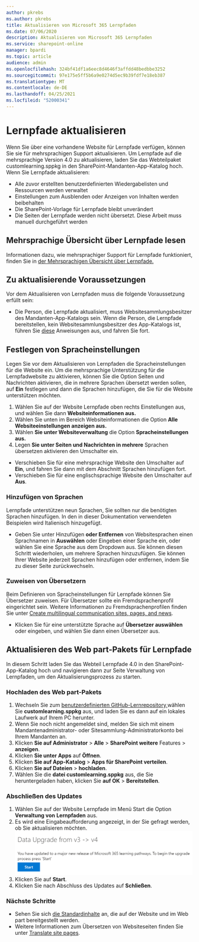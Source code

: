 ```yaml
---
author: pkrebs
ms.author: pkrebs
title: Aktualisieren von Microsoft 365 Lernpfaden
ms.date: 07/06/2020
description: Aktualisieren von Microsoft 365 Lernpfaden
ms.service: sharepoint-online
manager: bpardi
ms.topic: article
audience: admin
ms.openlocfilehash: 324bf41df1a6eec8d4646f3affdd48bedbbe3252
ms.sourcegitcommit: 97e175e5ff5b6a9e0274d5ec9b39fdf7e18eb387
ms.translationtype: MT
ms.contentlocale: de-DE
ms.lasthandoff: 04/25/2021
ms.locfileid: "52000341"
---
```

# <a name="update-learning-pathways"></a>Lernpfade aktualisieren
Wenn Sie über eine vorhandene Website für Lernpfade verfügen, können Sie sie für mehrsprachigen Support aktualisieren. Um Lernpfade auf die mehrsprachige Version 4.0 zu aktualisieren, laden Sie das Webteilpaket customlearning.sppkg in den SharePoint-Mandanten-App-Katalog hoch. Wenn Sie Lernpfade aktualisieren:  

- Alle zuvor erstellten benutzerdefinierten Wiedergabelisten und Ressourcen werden verwaltet
- Einstellungen zum Ausblenden oder Anzeigen von Inhalten werden beibehalten
- Die SharePoint-Vorlage für Lernpfade bleibt unverändert
- Die Seiten der Lernpfade werden nicht übersetzt. Diese Arbeit muss manuell durchgeführt werden

## <a name="read-the-learning-pathways-multilingual-overview"></a>Mehrsprachige Übersicht über Lernpfade lesen
Informationen dazu, wie mehrsprachiger Support für Lernpfade funktioniert, finden Sie in [der Mehrsprachigen Übersicht über Lernpfade.](custom_overview.md) 

## <a name="prerequisites-to-update"></a>Zu aktualisierende Voraussetzungen
Vor dem Aktualisieren von Lernpfaden muss die folgende Voraussetzung erfüllt sein:
- Die Person, die Lernpfade aktualisiert, muss Websitesammlungsbesitzer des Mandanten-App-Katalogs sein. Wenn die Person, die Lernpfade bereitstellen, kein Websitesammlungsbesitzer des App-Katalogs ist, führen Sie [diese](addappadmin.md) Anweisungen aus, und fahren Sie fort. 

## <a name="set-language-settings"></a>Festlegen von Spracheinstellungen 
Legen Sie vor dem Aktualisieren von Lernpfaden die Spracheinstellungen für die Website ein. Um die mehrsprachige Unterstützung für die Lernpfadwebsite  zu aktivieren, können Sie die Option Seiten und Nachrichten aktivieren, die in mehrere Sprachen übersetzt werden sollen, auf **Ein** festlegen und dann die Sprachen hinzufügen, die Sie für die Website unterstützen möchten.
1.  Wählen Sie auf der  Website Lernpfade oben rechts Einstellungen aus, und wählen Sie dann **Websiteinformationen aus.**
2.  Wählen Sie unten im Bereich Websiteinformationen die Option **Alle Websiteeinstellungen anzeigen aus.**
3.  Wählen **Sie unter Websiteverwaltung** die Option **Spracheinstellungen aus.**
4.  Legen **Sie unter Seiten und Nachrichten in mehrere** Sprachen übersetzen aktivieren den Umschalter ein. 
- Verschieben Sie für eine mehrsprachige Website den Umschalter auf **Ein**, und fahren Sie dann mit dem Abschnitt Sprachen hinzufügen fort. 
- Verschieben Sie für eine englischsprachige Website den Umschalter auf **Aus**.

### <a name="add-languages"></a>Hinzufügen von Sprachen
Lernpfade unterstützen neun Sprachen, Sie sollten nur die benötigten Sprachen hinzufügen. In den in dieser Dokumentation verwendeten Beispielen wird Italienisch hinzugefügt. 
- Geben Sie unter Hinzufügen **oder Entfernen** von Websitesprachen einen Sprachnamen in **Auswählen** oder Eingeben einer Sprache ein, oder wählen Sie eine Sprache aus dem Dropdown aus. Sie können diesen Schritt wiederholen, um mehrere Sprachen hinzuzufügen. Sie können Ihrer Website jederzeit Sprachen hinzufügen oder entfernen, indem Sie zu dieser Seite zurückwechseln.
 
### <a name="assign-translators"></a>Zuweisen von Übersetzern
Beim Definieren von Spracheinstellungen für Lernpfade können Sie Übersetzer zuweisen. Für Übersetzer sollte ein Fremdsprachenprofil eingerichtet sein. Weitere Informationen zu Fremdsprachenprofilen finden Sie unter [Create multilingual communication sites, pages, and news](https://support.office.com/article/2bb7d610-5453-41c6-a0e8-6f40b3ed750c).  
- Klicken Sie für eine unterstützte Sprache auf **Übersetzer auswählen** oder eingeben, und wählen Sie dann einen Übersetzer aus. 

## <a name="update-the-learning-pathways-web-part-package"></a>Aktualisieren des Web part-Pakets für Lernpfade
In diesem Schritt laden Sie das Webteil Lernpfade 4.0 in den SharePoint-App-Katalog hoch und navigieren dann zur Seite Verwaltung von Lernpfaden, um den Aktualisierungsprozess zu starten.

### <a name="upload-the-web-part-package"></a>Hochladen des Web part-Pakets
1.  Wechseln Sie zum [benutzerdefinierten GitHub-Lernrepository,](https://github.com/pnp/custom-learning-office-365/tree/master/webpart)wählen Sie **customlearning.sppkg** aus, und laden Sie es dann auf ein lokales Laufwerk auf Ihrem PC herunter.
2.  Wenn Sie noch nicht angemeldet sind, melden Sie sich mit einem Mandantenadministrator- oder Sitesammlung-Administratorkonto bei Ihrem Mandanten an. 
3.  Klicken **Sie auf Administrator**  >  **Alle**  >  **SharePoint weitere** Features  >  **anzeigen**. 
4.  Klicken **Sie unter Apps** auf **Öffnen**. 
5.  Klicken **Sie auf App-Katalog**  >  **Apps für SharePoint verteilen**. 
6.  Klicken **Sie auf Dateien**  >  **hochladen**. 
7.  Wählen Sie die **datei customlearning.sppkg** aus, die Sie heruntergeladen haben, klicken Sie **auf OK**  >  **Bereitstellen**. 

### <a name="complete-the-update"></a>Abschließen des Updates
1.  Wählen Sie auf der Website Lernpfade im Menü Start die Option **Verwaltung von** **Lernpfaden** aus. 
2.  Es wird eine Eingabeaufforderung angezeigt, in der Sie gefragt werden, ob Sie aktualisieren möchten. 
![Die Nachricht fordert Sie auf, das Update zu starten.](media/custom_update_adminprompt_ml.png)
3.  Klicken Sie auf **Start**. 
4. Klicken Sie nach Abschluss des Updates auf **Schließen**. 

### <a name="next-steps"></a>Nächste Schritte
- Sehen Sie sich [die Standardinhalte](custom_exploresite.md) an, die auf der Website und im Web part bereitgestellt werden.
- Weitere Informationen zum Übersetzen von Websiteseiten finden Sie unter [Translate site pages](custom_translate_page_ml.md). 

